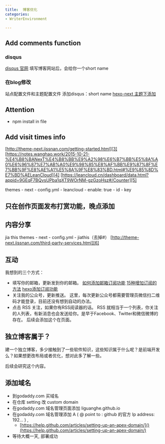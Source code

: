 ```yaml
---
title:  博客优化
categories: 
- WriterEnvironment

---
```


## Add comments function
### disqus
[disqus 官网][1]
填写博客网站后，会给你一个short name 

### 在blog修改
站点配置文件和主题配置文件 添加disqus：short name
[hexo-next 主题下添加][2]

## Attention
- npm install     in  file

## Add visit times info
[http://theme-next.iissnan.com/getting-started.html][3]
[https://notes.wanghao.work/2015-10-21-%E4%B8%BANexT%E4%B8%BB%E9%A2%98%E6%B7%BB%E5%8A%A0%E6%96%87%E7%AB%A0%E9%98%85%E8%AF%BB%E9%87%8F%E7%BB%9F%E8%AE%A1%E5%8A%9F%E8%83%BD.html#%E9%85%8D%E7%BD%AELeanCloud][4]
[https://leancloud.cn/dashboard/data.html?appid=9GEqF7BQvsUPba1qXT9WOrNM-gzGzoHsz#/Counter][5]

themes - next - config.yml - leancloud - enable: true - id - key

## 只在创作页面发布打赏功能，晚点添加

## 内容分享
jia this 
themes - next - config.yml - jiathis（去掉#）
[http://theme-next.iissnan.com/third-party-services.html][6]

## 互动
我想到的三个方式：
- 填写你的邮箱，更新发到你的邮箱。
[如何添加邮箱订阅功能][7]
[15种增加订阅的方法][8]
[hexo添加订阅功能][9]
- 关注我的公众号，更新推送。
这里，每次更新公众号都需要管理员微信扫二维码才能登录，目前还没有想到自动的办法。
- 点击 RSS 关注，如果你有RSS阅读器的话。
RSS 就相当于一个列表，你关注的人列表，有新消息也会发送给你。是早于Facebook、Twitter和微信微博的存在。
后续会添加这个在页面。

## 独立博客属于？
建一个独立博客，多少接触到了一些软件知识，这些知识属于什么呢？是前端开发么？如果想更改布局或者优化，想对此多了解一些。

后续会研究这个内容。

## 添加域名
- 到godaddy.com 买域名
- 在仓库 setting 改 custom domain
- 在godaddy.com 域名管理页面添加 liguanghe.github.io
- 在godaddy.com 域名管理添加 A ( @ point to : github 的官方 Ip address: 192… ) ,
	- [https://help.github.com/articles/setting-up-an-apex-domain/]()(https://help.github.com/articles/setting-up-an-apex-domain/)
- 等待大概一天, 部署成功

[1]:	https://disqus.com/profile/signup/intent/
[2]:	https://github.com/iissnan/hexo-theme-next/wiki/%E8%AE%BE%E7%BD%AE%E5%A4%9A%E8%AF%B4-DISQUS
[3]:	http://theme-next.iissnan.com/getting-started.html
[4]:	https://notes.wanghao.work/2015-10-21-%E4%B8%BANexT%E4%B8%BB%E9%A2%98%E6%B7%BB%E5%8A%A0%E6%96%87%E7%AB%A0%E9%98%85%E8%AF%BB%E9%87%8F%E7%BB%9F%E8%AE%A1%E5%8A%9F%E8%83%BD.html#%E9%85%8D%E7%BD%AELeanCloud
[5]:	https://leancloud.cn/dashboard/data.html?appid=9GEqF7BQvsUPba1qXT9WOrNM-gzGzoHsz#/Counter
[6]:	http://theme-next.iissnan.com/third-party-services.html
[7]:	http://www.race604.com/add-email-subscribe/
[8]:	https://blog.benchmarkemail.com/cn/15-ways-grow-email-list-2017/
[9]:	http://whatbeg.com/2017/03/23/addemailsubscribe.html
